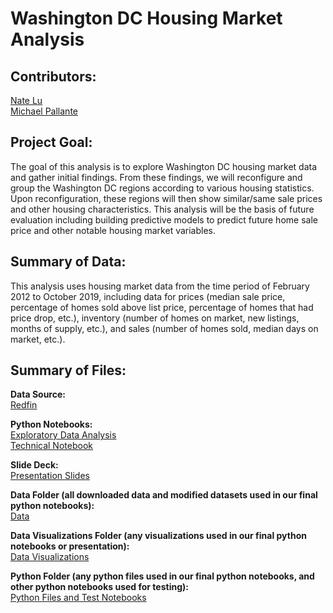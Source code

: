 # Washington DC Housing Market Analysis

## Contributors: 

[Nate Lu](https://github.com/iuniorhsiung)
<br>
[Michael Pallante](https://github.com/MFAP9)

## Project Goal:

The goal of this analysis is to explore Washington DC housing market data and gather initial findings. From these findings, we will reconfigure and group the Washington DC regions according to various housing statistics. Upon reconfiguration, these regions will then show similar/same sale prices and other housing characteristics. This analysis will be the basis of future evaluation including building predictive models to predict future home sale price and other notable housing market variables.

## Summary of Data:

This analysis uses housing market data from the time period of February 2012 to October 2019, including data for prices (median sale price, percentage of homes sold above list price, percentage of homes that had price drop, etc.), inventory (number of homes on market, new listings, months of supply, etc.), and sales (number of homes sold, median days on market, etc.).

## Summary of Files:

**Data Source:**
<br>
[Redfin](https://www.redfin.com/blog/data-center)

**Python Notebooks:**
<br>
[Exploratory Data Analysis](https://github.com/iuniorhsiung/mod3_project_DC_housing_price/blob/master/DC_House_Prices_EDA.ipynb)
<br>
[Technical Notebook](https://github.com/iuniorhsiung/mod3_project_DC_housing_price/blob/master/DC_House_Prices_Technical_Notebook.ipynb)

**Slide Deck:**
<br>
[Presentation Slides](https://github.com/iuniorhsiung/mod3_project_DC_housing_price/blob/master/presentation/Mod%203%20DC%20house%20prices.pdf)

**Data Folder (all downloaded data and modified datasets used in our final python notebooks):**
<br>
[Data](https://github.com/iuniorhsiung/mod3_project_DC_housing_price/tree/master/data)

**Data Visualizations Folder (any visualizations used in our final python notebooks or presentation):**
<br>
[Data Visualizations](https://github.com/iuniorhsiung/mod3_project_DC_housing_price/tree/master/data_visualizations)

**Python Folder (any python files used in our final python notebooks, and other python notebooks used for testing):**
<br>
[Python Files and Test Notebooks](https://github.com/iuniorhsiung/mod3_project_DC_housing_price/tree/master/python_folder)

